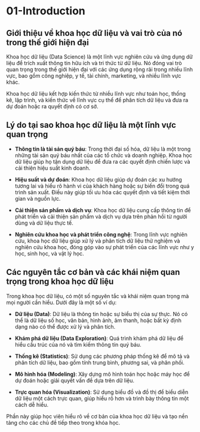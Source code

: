 # 01-Introduction

## Giới thiệu về khoa học dữ liệu và vai trò của nó trong thế giới hiện đại

Khoa học dữ liệu (Data Science) là một lĩnh vực nghiên cứu và ứng dụng dữ liệu để trích xuất thông tin hữu ích và tri thức từ dữ liệu. Nó đóng vai trò quan trọng trong thế giới hiện đại với các ứng dụng rộng rãi trong nhiều lĩnh vực, bao gồm công nghiệp, y tế, tài chính, marketing, và nhiều lĩnh vực khác. 

Khoa học dữ liệu kết hợp kiến thức từ nhiều lĩnh vực như toán học, thống kê, lập trình, và kiến thức về lĩnh vực cụ thể để phân tích dữ liệu và đưa ra dự đoán hoặc ra quyết định có cơ sở. 

## Lý do tại sao khoa học dữ liệu là một lĩnh vực quan trọng

- **Thông tin là tài sản quý báu**: Trong thời đại số hóa, dữ liệu là một trong những tài sản quý báu nhất của các tổ chức và doanh nghiệp. Khoa học dữ liệu giúp họ tận dụng dữ liệu để đưa ra các quyết định chiến lược và cải thiện hiệu suất kinh doanh.

- **Hiệu suất và dự đoán**: Khoa học dữ liệu giúp dự đoán các xu hướng tương lai và hiểu rõ hành vi của khách hàng hoặc sự biến đổi trong quá trình sản xuất. Điều này giúp tối ưu hóa các quyết định và tiết kiệm thời gian và nguồn lực.

- **Cải thiện sản phẩm và dịch vụ**: Khoa học dữ liệu cung cấp thông tin để phát triển và cải thiện sản phẩm và dịch vụ dựa trên phản hồi từ người dùng và dữ liệu thực tế.

- **Nghiên cứu khoa học và phát triển công nghệ**: Trong lĩnh vực nghiên cứu, khoa học dữ liệu giúp xử lý và phân tích dữ liệu thử nghiệm và nghiên cứu khoa học, đóng góp vào sự phát triển của các lĩnh vực như y học, sinh học, và vật lý học.

## Các nguyên tắc cơ bản và các khái niệm quan trọng trong khoa học dữ liệu

Trong khoa học dữ liệu, có một số nguyên tắc và khái niệm quan trọng mà mọi người cần hiểu. Dưới đây là một số ví dụ:

- **Dữ liệu (Data)**: Dữ liệu là thông tin hoặc sự biểu thị của sự thực. Nó có thể là dữ liệu số học, văn bản, hình ảnh, âm thanh, hoặc bất kỳ định dạng nào có thể được xử lý và phân tích.

- **Khám phá dữ liệu (Data Exploration)**: Quá trình khám phá dữ liệu để hiểu cấu trúc của nó và tìm kiếm thông tin quý báu.

- **Thống kê (Statistics)**: Sử dụng các phương pháp thống kê để mô tả và phân tích dữ liệu, bao gồm tính trung bình, phương sai, và phân phối.

- **Mô hình hóa (Modeling)**: Xây dựng mô hình toán học hoặc máy học để dự đoán hoặc giải quyết vấn đề dựa trên dữ liệu.

- **Trực quan hóa (Visualization)**: Sử dụng biểu đồ và đồ thị để biểu diễn dữ liệu một cách trực quan, giúp hiểu rõ hơn và trình bày thông tin một cách dễ hiểu.

Phần này giúp học viên hiểu rõ về cơ bản của khoa học dữ liệu và tạo nền tảng cho các chủ đề tiếp theo trong khóa học.
